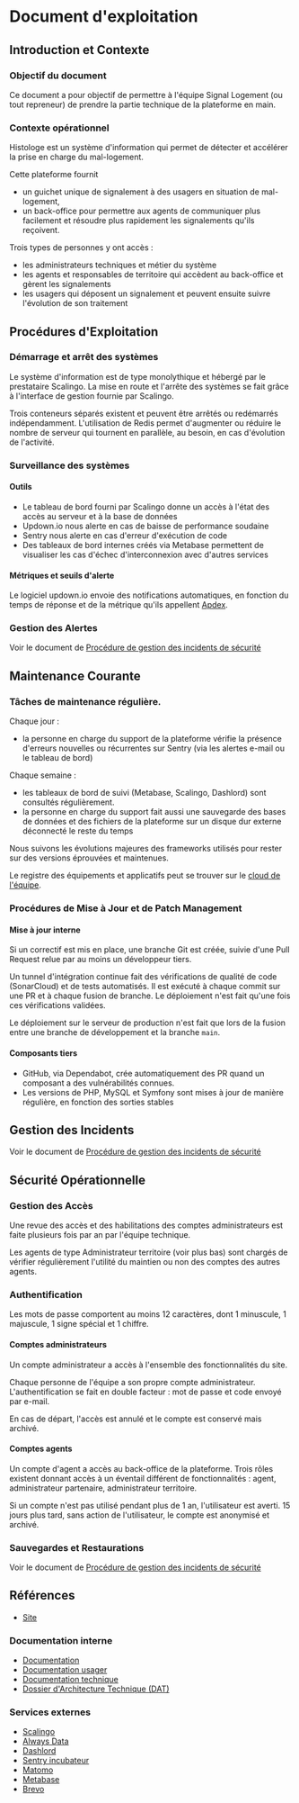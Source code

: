 # Document d'exploitation

## Introduction et Contexte

### Objectif du document
Ce document a pour objectif de permettre à l'équipe Signal Logement (ou tout repreneur) de prendre la partie technique de la plateforme en main.

### Contexte opérationnel
Histologe est un système d'information qui permet de détecter et accélérer la prise en charge du mal-logement.

Cette plateforme fournit 
- un guichet unique de signalement à des usagers en situation de mal-logement,
- un back-office pour permettre aux agents de communiquer plus facilement et résoudre plus rapidement les signalements qu'ils reçoivent.

Trois types de personnes y ont accès :
- les administrateurs techniques et métier du système
- les agents et responsables de territoire qui accèdent au back-office et gèrent les signalements
- les usagers qui déposent un signalement et peuvent ensuite suivre l'évolution de son traitement

## Procédures d'Exploitation

### Démarrage et arrêt des systèmes
Le système d'information est de type monolythique et hébergé par le prestataire Scalingo.
La mise en route et l'arrête des systèmes se fait grâce à l'interface de gestion fournie par Scalingo.

Trois conteneurs séparés existent et peuvent être arrêtés ou redémarrés indépendamment.
L'utilisation de Redis permet d'augmenter ou réduire le nombre de serveur qui tournent en parallèle, au besoin, en cas d'évolution de l'activité.

### Surveillance des systèmes

#### Outils
- Le tableau de bord fourni par Scalingo donne un accès à l'état des accès au serveur et à la base de données
- Updown.io nous alerte en cas de baisse de performance soudaine
- Sentry nous alerte en cas d'erreur d'exécution de code
- Des tableaux de bord internes créés via Metabase permettent de visualiser les cas d'échec d'interconnexion avec d'autres services

#### Métriques et seuils d'alerte
Le logiciel updown.io envoie des notifications automatiques, en fonction du temps de réponse et de la métrique qu'ils appellent [Apdex](https://updown.io/faq/what-is-apdex).

### Gestion des Alertes
Voir le document de [Procédure de gestion des incidents de sécurité](https://github.com/MTES-MCT/histologe/wiki/Gestion-des-incidents-de-s%C3%A9curit%C3%A9)

## Maintenance Courante

### Tâches de maintenance régulière.
Chaque jour :
- la personne en charge du support de la plateforme vérifie la présence d'erreurs nouvelles ou récurrentes sur Sentry (via les alertes e-mail ou le tableau de bord)

Chaque semaine :
- les tableaux de bord de suivi (Metabase, Scalingo, Dashlord) sont consultés régulièrement.
- la personne en charge du support fait aussi une sauvegarde des bases de données et des fichiers de la plateforme sur un disque dur externe déconnecté le reste du temps

Nous suivons les évolutions majeures des frameworks utilisés pour rester sur des versions éprouvées et maintenues.

Le registre des équipements et applicatifs peut se trouver sur le [cloud de l'équipe](https://docs.google.com/spreadsheets/d/1KzdbRt-o58UL4Qtdzn5akOc9XmykcoEks5yClO0zrJc/edit?gid=0#gid=0).

### Procédures de Mise à Jour et de Patch Management

#### Mise à jour interne
Si un correctif est mis en place, une branche Git est créée, suivie d'une Pull Request relue par au moins un développeur tiers.

Un tunnel d'intégration continue fait des vérifications de qualité de code (SonarCloud) et de tests automatisés. Il est exécuté à chaque commit sur une PR et à chaque fusion de branche. Le déploiement n'est fait qu'une fois ces vérifications validées.

Le déploiement sur le serveur de production n'est fait que lors de la fusion entre une branche de développement et la branche `main`.

#### Composants tiers
- GitHub, via Dependabot, crée automatiquement des PR quand un composant a des vulnérabilités connues.
- Les versions de PHP, MySQL et Symfony sont mises à jour de manière régulière, en fonction des sorties stables

## Gestion des Incidents
Voir le document de [Procédure de gestion des incidents de sécurité](https://github.com/MTES-MCT/histologe/wiki/Gestion-des-incidents-de-s%C3%A9curit%C3%A9)

## Sécurité Opérationnelle

### Gestion des Accès
Une revue des accès et des habilitations des comptes administrateurs est faite plusieurs fois par an par l'équipe technique.

Les agents de type Administrateur territoire (voir plus bas) sont chargés de vérifier régulièrement l'utilité du maintien ou non des comptes des autres agents.

### Authentification
Les mots de passe comportent au moins 12 caractères, dont 1 minuscule, 1 majuscule, 1 signe spécial et 1 chiffre.

#### Comptes administrateurs
Un compte administrateur a accès à l'ensemble des fonctionnalités du site.

Chaque personne de l'équipe a son propre compte administrateur. L'authentification se fait en double facteur : mot de passe et code envoyé par e-mail.

En cas de départ, l'accès est annulé et le compte est conservé mais archivé.

#### Comptes agents
Un compte d'agent a accès au back-office de la plateforme.
Trois rôles existent donnant accès à un éventail différent de fonctionnalités : agent, administrateur partenaire, administrateur territoire.

Si un compte n'est pas utilisé pendant plus de 1 an, l'utilisateur est averti. 15 jours plus tard, sans action de l'utilisateur, le compte est anonymisé et archivé.

### Sauvegardes et Restaurations
Voir le document de [Procédure de gestion des incidents de sécurité](https://github.com/MTES-MCT/histologe/wiki/Gestion-des-incidents-de-s%C3%A9curit%C3%A9)

## Références

- [Site](https://signal-logement.beta.gouv.fr/)

### Documentation interne
- [Documentation](https://github.com/MTES-MCT/histologe/wiki/)
- [Documentation usager](https://documentation.signal-logement.beta.gouv.fr/)
- [Documentation technique](../README.md)
- [Dossier d'Architecture Technique (DAT)](./ARCHITECTURE.md)

### Services externes
- [Scalingo](https://dashboard.scalingo.com/)
- [Always Data](https://admin.alwaysdata.com/user/)
- [Dashlord](http://dashlord.mte.incubateur.net/url/histologe-beta-gouv-fr/)
- [Sentry incubateur](https://sentry.incubateur.net/)
- [Matomo](https://histologe.matomo.cloud/)
- [Metabase](https://histologe-metabase.osc-fr1.scalingo.io/)
- [Brevo](https://app.brevo.com/)
